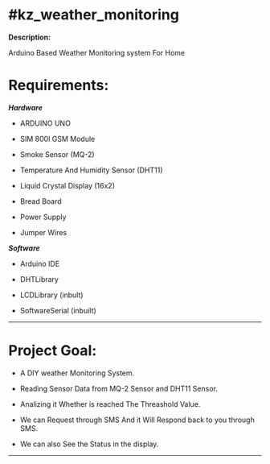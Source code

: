 **#kz_weather_monitoring**
=
**Description:**

Arduino Based Weather Monitoring system For Home

**Requirements:**
=

***Hardware***

- ARDUINO UNO

- SIM 800l GSM Module

- Smoke Sensor \(MQ-2\)

- Temperature And Humidity Sensor \(DHT11\)

- Liquid Crystal Display \(16x2\)

- Bread Board

- Power Supply

- Jumper Wires

***Software***
  
- Arduino IDE

- DHTLibrary

- LCDLibrary \(inbult\)

- SoftwareSerial \(inbuilt\)

-------------------------------------
Project Goal:
=

* A DIY weather Monitoring System.
  
* Reading Sensor Data from MQ-2 Sensor and DHT11 Sensor.
  
* Analizing it Whether is reached The Threashold Value.
  
* We can Request through SMS And it Will Respond back to you through SMS.

* We can also See the Status in the display.

-------------------------------------

